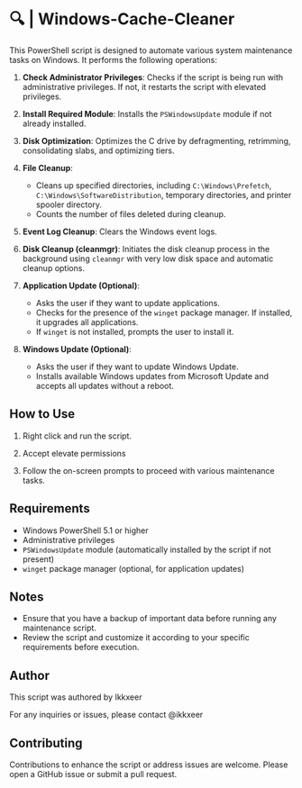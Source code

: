 # :mag: | Windows-Cache-Cleaner 
This PowerShell script is designed to automate various system maintenance tasks on Windows. It performs the following operations:

1. **Check Administrator Privileges**: Checks if the script is being run with administrative privileges. If not, it restarts the script with elevated privileges.

2. **Install Required Module**: Installs the `PSWindowsUpdate` module if not already installed.

3. **Disk Optimization**: Optimizes the C drive by defragmenting, retrimming, consolidating slabs, and optimizing tiers.

4. **File Cleanup**:
   - Cleans up specified directories, including `C:\Windows\Prefetch`, `C:\Windows\SoftwareDistribution`, temporary directories, and printer spooler directory.
   - Counts the number of files deleted during cleanup.

5. **Event Log Cleanup**: Clears the Windows event logs.

6. **Disk Cleanup (cleanmgr)**: Initiates the disk cleanup process in the background using `cleanmgr` with very low disk space and automatic cleanup options.

7. **Application Update (Optional)**:
   - Asks the user if they want to update applications.
   - Checks for the presence of the `winget` package manager. If installed, it upgrades all applications.
   - If `winget` is not installed, prompts the user to install it.

8. **Windows Update (Optional)**:
   - Asks the user if they want to update Windows Update.
   - Installs available Windows updates from Microsoft Update and accepts all updates without a reboot.

## How to Use

1. Right click and run the script.

2. Accept elevate permissions

3. Follow the on-screen prompts to proceed with various maintenance tasks.

## Requirements

- Windows PowerShell 5.1 or higher
- Administrative privileges
- `PSWindowsUpdate` module (automatically installed by the script if not present)
- `winget` package manager (optional, for application updates)

## Notes

- Ensure that you have a backup of important data before running any maintenance script.
- Review the script and customize it according to your specific requirements before execution.

## Author

This script was authored by Ikkxeer

For any inquiries or issues, please contact @ikkxeer

## Contributing
Contributions to enhance the script or address issues are welcome. Please open a GitHub issue or submit a pull request.
